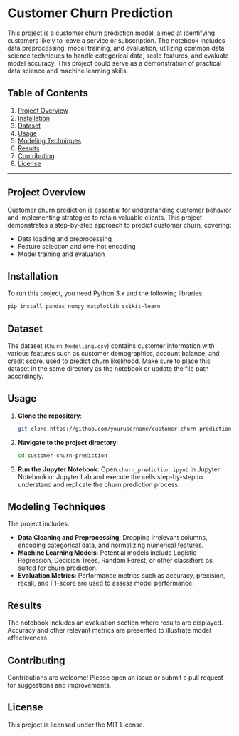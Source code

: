 
# Customer Churn Prediction

This project is a customer churn prediction model, aimed at identifying customers likely to leave a service or subscription. The notebook includes data preprocessing, model training, and evaluation, utilizing common data science techniques to handle categorical data, scale features, and evaluate model accuracy. This project could serve as a demonstration of practical data science and machine learning skills.

## Table of Contents
1. [Project Overview](#project-overview)
2. [Installation](#installation)
3. [Dataset](#dataset)
4. [Usage](#usage)
5. [Modeling Techniques](#modeling-techniques)
6. [Results](#results)
7. [Contributing](#contributing)
8. [License](#license)

---

## Project Overview

Customer churn prediction is essential for understanding customer behavior and implementing strategies to retain valuable clients. This project demonstrates a step-by-step approach to predict customer churn, covering:

- Data loading and preprocessing
- Feature selection and one-hot encoding
- Model training and evaluation

## Installation

To run this project, you need Python 3.x and the following libraries:

```bash
pip install pandas numpy matplotlib scikit-learn
```

## Dataset

The dataset (`Churn_Modelling.csv`) contains customer information with various features such as customer demographics, account balance, and credit score, used to predict churn likelihood. Make sure to place this dataset in the same directory as the notebook or update the file path accordingly.

## Usage

1. **Clone the repository**:
   ```bash
   git clone https://github.com/yourusername/customer-churn-prediction.git
   ```

2. **Navigate to the project directory**:
   ```bash
   cd customer-churn-prediction
   ```

3. **Run the Jupyter Notebook**:
   Open `churn_prediction.ipynb` in Jupyter Notebook or Jupyter Lab and execute the cells step-by-step to understand and replicate the churn prediction process.

## Modeling Techniques

The project includes:

- **Data Cleaning and Preprocessing**: Dropping irrelevant columns, encoding categorical data, and normalizing numerical features.
- **Machine Learning Models**: Potential models include Logistic Regression, Decision Trees, Random Forest, or other classifiers as suited for churn prediction.
- **Evaluation Metrics**: Performance metrics such as accuracy, precision, recall, and F1-score are used to assess model performance.

## Results

The notebook includes an evaluation section where results are displayed. Accuracy and other relevant metrics are presented to illustrate model effectiveness.

## Contributing

Contributions are welcome! Please open an issue or submit a pull request for suggestions and improvements.

## License

This project is licensed under the MIT License.
